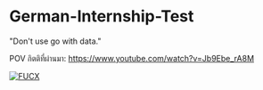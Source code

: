 # German-Internship-Test
"Don't use go with data."

POV กิตติที่ผ่านมา:
https://www.youtube.com/watch?v=Jb9Ebe_rA8M

[![FUCX](https://img.youtube.com/vi/Jb9Ebe_rA8M/0.jpg)](https://www.youtube.com/watch?v=Jb9Ebe_rA8M)
